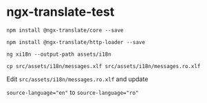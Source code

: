 # ngx-translate-test

```
npm install @ngx-translate/core --save
```

```
npm install @ngx-translate/http-loader --save
```

```
ng xi18n --output-path assets/i18n
```

```
cp src/assets/i18n/messages.xlf src/assets/i18n/messages.ro.xlf
```

Edit `src/assets/i18n/messages.ro.xlf` and update 

`source-language="en"` to `source-language="ro"`

